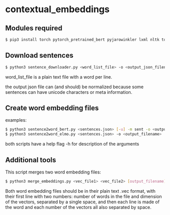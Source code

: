 # contextual_embeddings

## Modules required
```sh
$ pip3 install torch pytorch_pretrained_bert pyjarowinkler lxml nltk tqdm allennlp
```

## Download sentences
```sh
$ python3 sentence_downloader.py <word_list_file> -o <output_json_filename> [-w (dict, yourdict)]
```

word_list_file is a plain text file with a word per line.

the output json file can (and should) be normalized because some sentences can have unicode characters or meta information.

## Create word embedding files
examples:

```sh
$ python3 sentence2word_bert.py <sentences.json> [-u] -m sent -o <output_filename>
$ python3 sentence2word_elmo.py <sentences.json> -o <output_filename>
```
both scripts have a help flag -h for description of the arguments

## Additional tools
This script merges two word embedding files:

```sh
$ python3 merge_embeddings.py <vec_file1> <vec_file2> [output_filename]
```
Both word embedding files should be in their plain text .vec format, with their first line with two numbers: number of words in the file and dimension of the vectors, separated by a single space, and then each line is made of the word and each number of the vectors all also separated by space.